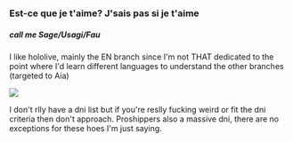 ### Est-ce que je t'aime? J'sais pas si je t'aime
##### call me Sage/Usagi/Fau

I like hololive, mainly the EN branch since I'm not THAT dedicated to the point where I'd learn different languages to understand the other branches (targeted to Aia) 

![](https://media1.tenor.com/m/NysJnm7Oqk0AAAAd/don%27t-care-didn%27t-ask.gif)

I don't rlly have a dni list but if you're reslly fucking weird or fit the dni criteria then don't approach. Proshippers also a massive dni, there are no exceptions for these hoes I'm just saying.
